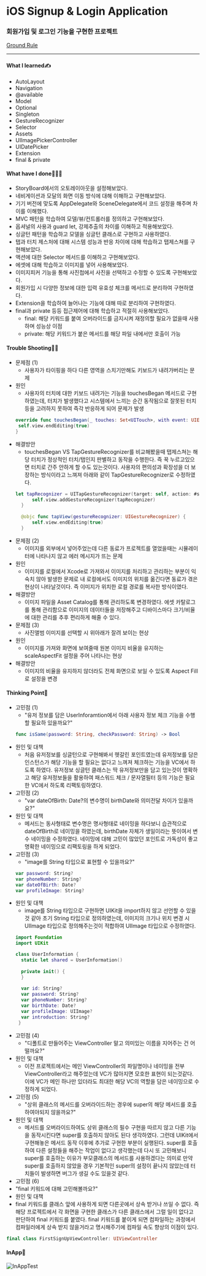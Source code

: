 # iOS Signup & Login Application
### 회원가입 및 로그인 기능을 구현한 프로젝트
[Ground Rule](https://github.com/GREENOVER/ios-signup-flow/blob/main/GroundRule.md)
***
#### What I learned✍️
- AutoLayout
- Navigation
- @available
- Model
- Optional
- Singleton
- GestureRecognizer
- Selector
- Assets
- UIImagePickerController
- UIDatePicker
- Extension
- final & private

#### What have I done🧑🏻‍💻
- StoryBoard에서의 오토레이아웃을 설정해보았다.
- 네비게이션과 모달의 화면 이동 방식에 대해 이해하고 구현해보았다.
- 기기 버전에 맞도록 AppDelegate와 SceneDelegate에서 코드 설정을 해주며 차이를 이해했다.
- MVC 패턴을 학습하여 모델/뷰/컨트롤러를 정의하고 구현해보았다.
- 옵셔널의 사용과 guard let, 강제추출의 차이를 이해하고 적용해보았다.
- 싱글턴 패턴을 학습하고 모델을 싱글턴 클래스로 구현하고 사용하였다.
- 탭과 터치 제스처에 대해 시스템 성능과 반응 차이에 대해 학습하고 탭제스쳐를 구현해보았다.
- 액션에 대한 Selector 메서드를 이해하고 구현해보았다.
- 에셋에 대해 학습하고 이미지를 넣어 사용해보았다.
- 이미지피커 기능을 통해 사진첩에서 사진을 선택하고 수정할 수 있도록 구현해보았다.
- 회원가입 시 다양한 정보에 대한 입력 유효성 체크를 메서드로 분리하여 구현하였다.
- Extension을 학습하여 늘어나는 기능에 대해 따로 분리하여 구현하였다.
- final과 private 등등 접근제어에 대해 학습하고 적절히 사용해보았다.
   - final: 해당 키워드를 붙여 오버라이드를 금지시켜 재정의할 필요가 없을때 사용하며 성능상 이점
   - private: 해당 키워드가 붙은 메서드를 해당 파일 내에서만 호출이 가능

#### Trouble Shooting👨‍🔧
- 문제점 (1)
  - 사용자가 타이핑을 하다 다른 영역을 스치기만해도 키보드가 내려가버리는 문제
- 원인
  - 사용자의 터치에 대한 키보드 내려가는 기능을 touchesBegan 메서드로 구현하였는데, 터치가 발생했다고 시스템에서 느끼는 순간 동작됨으로 잘못된 터치 등을 고려하지 못하여 즉각 반응하게 되어 문제가 발생
  ```swift
  override func touchesBegan(_ touches: Set<UITouch>, with event: UIEvent?){
   self.view.endEditing(true)
  }
  ```
- 해결방안
  - touchesBegan VS TapGestureRecognizer를 비교해봤을때 탭제스쳐는 해당 터치가 정상적인 터치/탭인지 판별하고 동작을 수행한다. 즉 꾹 누르고있으면 터치로 간주 안하게 할 수도 있는것이다. 사용자의 편의성과 확장성을 더 보장하는 방식이라고 느껴져 아래와 같이 TapGestureRecognizer로 수정하였다.
  ```swift
  let tapRecognizer = UITapGestureRecognizer(target: self, action: #selector(tapView(gestureRecognizer:)))
        self.view.addGestureRecognizer(tapRecognizer)
    }
        
    @objc func tapView(gestureRecognizer: UIGestureRecognizer) {
        self.view.endEditing(true)
    }
  ```
- 문제점 (2)
  - 이미지를 외부에서 넣어주었는데 다른 동료가 프로젝트를 열었을때는 시뮬레이터에 나타나지 않고 에러 메시지가 뜨는 문제
- 원인
  - 이미지를 로컬에서 Xcode로 가져와서 이미지를 처리하고 관리하는 부분이 익숙치 않아 발생한 문제로 내 로컬에서도 이미지의 위치를 옮긴다면 동료가 겪은 현상이 나타날것이다. 즉 이미지가 위치한 로컬 경로를 복사한 방식이였다.
- 해결방안
  - 이미지 파일을 Asset Catalog를 통해 관리하도록 변경하였다. 에셋 카탈로그를 통해 관리함으로 이미지의 데이터들을 저장해주고 디바이스마다 크기/비율에 대한 관리를 추후 편리하게 해줄 수 있다.
- 문제점 (3)
  - 사진앨범 이미지를 선택할 시 위아래가 잘려 보이는 현상
- 원인
  - 이미지를 가져와 화면에 보여줄때 원본 이미지 비율을 유지하는 scaleAspectFit 설정을 주어 나타나는 현상
- 해결방안
  - 이미지의 비율을 유지하지 않더라도 전체 화면으로 보일 수 있도록 Aspect Fill로 설정을 변경




#### Thinking Point🤔
- 고민점 (1)
  - "유저 정보를 담은 UserInforamtion에서 아래 사용자 정보 체크 기능을 수행할 필요하 있을까요?"
  ```swift
  func isSame(password: String, checkPassword: String) -> Bool
  ```
- 원인 및 대책
  - 처음 유저정보를 싱글턴으로 구현해봐서 헷갈린 포인트였는데 유저정보를 담은 인스턴스가 해당 기능을 할 필요는 없다고 느껴져 체크하는 기능을 VC에서 하도록 하였다. 유저정보 싱글턴 클래스는 딱 유저정보만을 담고 있는것이 명확하고 해당 유저정보들을 활용하여 패스워드 체크 / 문자열필터 등의 기능은 필요한 VC에서 하도록 리팩토링하였다.
- 고민점 (2)
  - "var dateOfBirth: Date?의 변수명이 birthDate와 의미전달 차이가 있을까요?"
- 원인 및 대책
  - 메서드는 동사형태로 변수명은 명사형태로 네이밍을 하다보니 습관적으로 dateOfBirth로 네이밍을 하였는데, birthDate 자체가 생일이라는 뜻이여서 변수 네이밍을 수정하였다. 네이밍에 대해 고민이 많았던 포인트로 가독성이 좋고 명확한 네이밍으로 리팩토링을 하게 되었다.
- 고민점 (3)
  - "image를 String 타입으로 표현할 수 있을까요?"
  ```swift
  var password: String?
  var phoneNumber: String?
  var dateOfBirth: Date?
  var profileImage: String?
  ```
- 원인 및 대책
  - image를 String 타입으로 구현하면 UIKit을 import하지 않고 선언할 수 있을것 같아 초기 String 타입으로 정의하였는데, 이미지의 크기나 위치 변경 시 UIImage 타입으로 정의해주는것이 적합하여 UIImage 타입으로 수정하였다.
  ```swift
  import Foundation
  import UIKit

  class UserInformation {
    static let shared = UserInformation()
    
    private init() {
    }
   
    var id: String?
    var password: String?
    var phoneNumber: String?
    var birthDate: Date?
    var profileImage: UIImage?
    var introduction: String?
   }
  ```
- 고민점 (4)
  - "디폴트로 만들어주는 ViewController 말고 의미있는 이름을 지어주는 건 어떨까요?"
- 원인 및 대책
  - 이전 프로젝트에서는 메인 ViewController의 파일명이나 네이밍을 전부 ViewController라고 해주었는데 VC가 많아지면 모호한 표현이 되는것같다. 이에 VC가 메인 하나만 있더라도 최대한 해당 VC의 역할을 담은 네이밍으로 수정하게 되었다.
- 고민점 (5)
  - "상위 클래스의 메서드를 오버라이드하는 경우에 super의 해당 메서드를 호출하여야되지 않을까요?"
- 원인 및 대책
  - 메서드를 오버라이드하여도 상위 클래스의 필수 구현을 따르지 않고 다른 기능을 동작시킨다면 super를 호출하지 않아도 된다 생각하였다. 그런데 UIKit에서 구현해놓은 메서드 동작 이후에 추가로 구현한 부분이 실행된다. super를 호출하여 다른 설정들을 해주는 작업이 없다고 생각했는데 다시 또 고민해보니 super를 호출하는 이유가 부모클래스의 메서드를 사용하겠다는 의미로 만약 super를 호출하지 않았을 경우 기본적인 super의 설정이 끝나지 않았는데 터치들이 발생하면 버그가 생길 수도 있을것 같다.
- 고민점 (6)
 - "final 키워드에 대해 고민해볼까요?"
- 원인 및 대책
 - final 키워드를 클래스 앞에 사용하게 되면 다른곳에서 상속 받거나 쓰일 수 없다. 즉 해당 프로젝트에서 각 화면을 구현한 클래스가 다른 클래스에서 그럴 일이 없다고 판단하여 final 키워드를 붙였다. final 키워드를 붙이게 되면 컴파일하는 과정에서 컴파일러에게 상속 받지 않을거라고 명시해주기에 컴파일 속도 향상의 이점이 있다.
 ```swift
 final class FirstSignUpViewController: UIViewController
 ```







#### InApp📱
![InAppTest](https://user-images.githubusercontent.com/72292617/116174159-d8b29c00-a748-11eb-94bf-bd4b9fed7dd7.gif)

